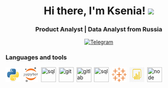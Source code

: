 <h1 align="center">Hi there, I'm Ksenia!</a> 
<img src="https://github.com/blackcater/blackcater/raw/main/images/Hi.gif" height="32"/></h1>
<h3 align="center">Product Analyst | Data Analyst from Russia</h3>

<div id="socials" align="center">
  <a href="https://t.me/k_s_u_se">
    <img src="https://img.shields.io/badge/Telegram-blue?style=for-the-badge&logo=telegram&logoColor=white" alt="Telegram"/>
  </a>
</div>



<!--
**xeniya-da/xeniya-da** is a ✨ _special_ ✨ repository because its `README.md` (this file) appears on your GitHub profile.

Here are some ideas to get you started:

- 🔭 I’m currently working on ...
- 🌱 I’m currently learning ...
- 👯 I’m looking to collaborate on ...
- 🤔 I’m looking for help with ...
- 💬 Ask me about ...
- 📫 How to reach me: ...
- 😄 Pronouns: ...
- ⚡ Fun fact: ...
-->

### Languages and tools

<img src="https://raw.githubusercontent.com/devicons/devicon/1119b9f84c0290e0f0b38982099a2bd027a48bf1/icons/python/python-original.svg" title="python" width="40" height="40"/>&nbsp;
<img src="https://raw.githubusercontent.com/devicons/devicon/1119b9f84c0290e0f0b38982099a2bd027a48bf1/icons/jupyter/jupyter-original-wordmark.svg" title="jupyter" width="40" height="40"/>&nbsp;
<img src="https://camo.githubusercontent.com/0aa61db30e0edb611f87f7b4a6d2e8dd7fe547247736dd5c7127d226bad4fcc1/68747470733a2f2f63646e2d69636f6e732d706e672e666c617469636f6e2e636f6d2f3531322f353438362f353438363432362e706e67" title="sql" width="40" height="40"/>&nbsp;
<img src="https://cdn.jsdelivr.net/gh/devicons/devicon/icons/git/git-plain.svg" title="git" width="40" height="40"/>&nbsp;
<img src="https://cdn.jsdelivr.net/gh/devicons/devicon@latest/icons/gitlab/gitlab-original.svg" title="gitlab" width="40" height="40"/>&nbsp;
<img src="https://cdn.jsdelivr.net/gh/devicons/devicon/icons/postgresql/postgresql-original.svg" title="sql" width="40" height="40"/>&nbsp;
<img src="https://github.com/xeniya-da/xeniya-da/blob/main/tableau-color.svg" title="tableau" width="40" height="40"/>&nbsp;
<img src="https://github.com/xeniya-da/xeniya-da/blob/main/power_bi.png" title="power_bi" width="40" height="40"/>&nbsp;
<img src="" title="node" width="40" height="40"/>&nbsp;
